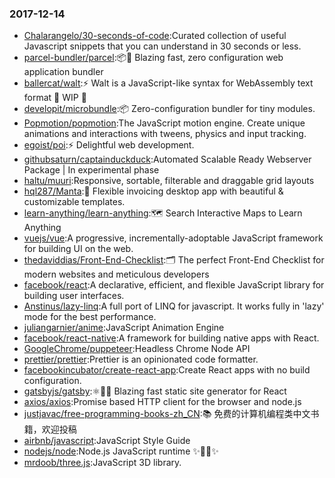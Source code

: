 ### 2017-12-14 
* [Chalarangelo/30-seconds-of-code](https://github.com//Chalarangelo/30-seconds-of-code):Curated collection of useful Javascript snippets that you can understand in 30 seconds or less. 
* [parcel-bundler/parcel](https://github.com//parcel-bundler/parcel):📦🚀 Blazing fast, zero configuration web application bundler 
* [ballercat/walt](https://github.com//ballercat/walt):⚡️ Walt is a JavaScript-like syntax for WebAssembly text format 🚧 WIP 🚧 
* [developit/microbundle](https://github.com//developit/microbundle):📦 Zero-configuration bundler for tiny modules. 
* [Popmotion/popmotion](https://github.com//Popmotion/popmotion):The JavaScript motion engine. Create unique animations and interactions with tweens, physics and input tracking. 
* [egoist/poi](https://github.com//egoist/poi):⚡️ Delightful web development. 
* [githubsaturn/captainduckduck](https://github.com//githubsaturn/captainduckduck):Automated Scalable Ready Webserver Package | In experimental phase 
* [haltu/muuri](https://github.com//haltu/muuri):Responsive, sortable, filterable and draggable grid layouts 
* [hql287/Manta](https://github.com//hql287/Manta):🎉 Flexible invoicing desktop app with beautiful & customizable templates. 
* [learn-anything/learn-anything](https://github.com//learn-anything/learn-anything):🗺 Search Interactive Maps to Learn Anything 
* [vuejs/vue](https://github.com//vuejs/vue):A progressive, incrementally-adoptable JavaScript framework for building UI on the web. 
* [thedaviddias/Front-End-Checklist](https://github.com//thedaviddias/Front-End-Checklist):🗂 The perfect Front-End Checklist for modern websites and meticulous developers 
* [facebook/react](https://github.com//facebook/react):A declarative, efficient, and flexible JavaScript library for building user interfaces. 
* [Anstinus/lazy-linq](https://github.com//Anstinus/lazy-linq):A full port of LINQ for javascript. It works fully in 'lazy' mode for the best performance. 
* [juliangarnier/anime](https://github.com//juliangarnier/anime):JavaScript Animation Engine 
* [facebook/react-native](https://github.com//facebook/react-native):A framework for building native apps with React. 
* [GoogleChrome/puppeteer](https://github.com//GoogleChrome/puppeteer):Headless Chrome Node API 
* [prettier/prettier](https://github.com//prettier/prettier):Prettier is an opinionated code formatter. 
* [facebookincubator/create-react-app](https://github.com//facebookincubator/create-react-app):Create React apps with no build configuration. 
* [gatsbyjs/gatsby](https://github.com//gatsbyjs/gatsby):⚛️📄🚀 Blazing fast static site generator for React 
* [axios/axios](https://github.com//axios/axios):Promise based HTTP client for the browser and node.js 
* [justjavac/free-programming-books-zh_CN](https://github.com//justjavac/free-programming-books-zh_CN):📚 免费的计算机编程类中文书籍，欢迎投稿 
* [airbnb/javascript](https://github.com//airbnb/javascript):JavaScript Style Guide 
* [nodejs/node](https://github.com//nodejs/node):Node.js JavaScript runtime ✨🐢🚀✨ 
* [mrdoob/three.js](https://github.com//mrdoob/three.js):JavaScript 3D library. 
